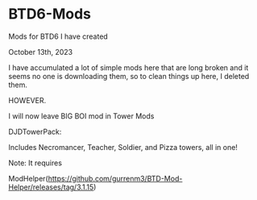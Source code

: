 # BTD6-Mods
Mods for BTD6 I have created

October 13th, 2023

I have accumulated a lot of simple mods here that are long broken and it seems no one is downloading them, so to clean things up here, I deleted them.

HOWEVER.

I will now leave BIG BOI mod in Tower Mods

DJDTowerPack:

Includes Necromancer, Teacher, Soldier, and Pizza towers, all in one!

Note: It requires

ModHelper(https://github.com/gurrenm3/BTD-Mod-Helper/releases/tag/3.1.15)

